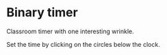 # Binary timer

Classroom timer with one interesting wrinkle.

Set the time by clicking on the circles below the clock.
